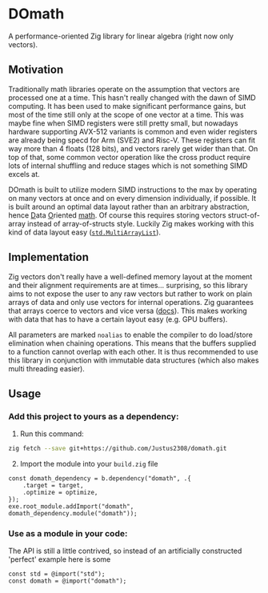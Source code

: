 # DOmath

A performance-oriented Zig library for linear algebra (right now only vectors).

## Motivation

Traditionally math libraries operate on the assumption that vectors are processed one at a time. This hasn't really changed with the dawn of SIMD computing. It has been used to make significant performance gains, but most of the time still only at the scope of one vector at a time. This was maybe fine when SIMD registers were still pretty small, but nowadays hardware supporting AVX-512 variants is common and even wider registers are already being specd for Arm (SVE2) and Risc-V. These registers can fit way more than 4 floats (128 bits), and vectors rarely get wider than that. On top of that, some common vector operation like the cross product require lots of internal shuffling and reduce stages which is not something SIMD excels at.

DOmath is built to utilize modern SIMD instructions to the max by operating on many vectors at once and on every dimension individually, if possible. It is built around an optimal data layout rather than an arbitrary abstraction, hence <ins>D</ins>ata <ins>O</ins>riented <ins>math</ins>.
Of course this requires storing vectors struct-of-array instead of array-of-structs style. Luckily Zig makes working with this kind of data layout easy ([`std.MultiArrayList`](https://github.com/ziglang/zig/blob/master/lib/std/multi_array_list.zig)).

## Implementation

Zig vectors don't really have a well-defined memory layout at the moment and their alignment requirements are at times... surprising, so this library aims to not expose the user to any raw vectors but rather to work on plain arrays of data and only use vectors for internal operations. Zig guarantees that arrays coerce to vectors and vice versa ([docs](https://ziglang.org/documentation/master/#Vectors)). This makes working with data that has to have a certain layout easy (e.g. GPU buffers).

All parameters are marked `noalias` to enable the compiler to do load/store elimination when chaining operations. This means that the buffers supplied to a function cannot overlap with each other.
It is thus recommended to use this library in conjunction with immutable data structures (which also makes multi threading easier).

## Usage

### Add this project to yours as a dependency:

1. Run this command:

```sh
zig fetch --save git+https://github.com/Justus2308/domath.git
```

2. Import the module into your `build.zig` file

```zig
const domath_dependency = b.dependency("domath", .{
    .target = target,
    .optimize = optimize,
});
exe.root_module.addImport("domath", domath_dependency.module("domath"));
```

### Use as a module in your code:

The API is still a little contrived, so instead of an artificially constructed 'perfect' example here is some 

```zig
const std = @import("std");
const domath = @import("domath");

```